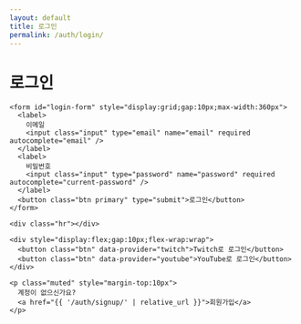 ```yaml
---
layout: default
title: 로그인
permalink: /auth/login/
---
```


<main class="tgd-container">
  <div class="tgd-card">
    <h1>로그인</h1>

    <form id="login-form" style="display:grid;gap:10px;max-width:360px">
      <label>
        이메일
        <input class="input" type="email" name="email" required autocomplete="email" />
      </label>
      <label>
        비밀번호
        <input class="input" type="password" name="password" required autocomplete="current-password" />
      </label>
      <button class="btn primary" type="submit">로그인</button>
    </form>

    <div class="hr"></div>

    <div style="display:flex;gap:10px;flex-wrap:wrap">
      <button class="btn" data-provider="twitch">Twitch로 로그인</button>
      <button class="btn" data-provider="youtube">YouTube로 로그인</button>
    </div>

    <p class="muted" style="margin-top:10px">
      계정이 없으신가요?
      <a href="{{ '/auth/signup/' | relative_url }}">회원가입</a>
    </p>
  </div>
</main>

<script>
  // 데모용: 백엔드 연동 전까지 기본 동작을 막고 안내만 띄워줍니다.
  document.addEventListener('DOMContentLoaded', () => {
    const form = document.getElementById('login-form');
    if (form) {
      form.addEventListener('submit', (e) => {
        e.preventDefault();
        alert('로그인은 추후 인증 연동 후 활성화됩니다.');
      });
    }
    document.querySelectorAll('[data-provider]').forEach(btn => {
      btn.addEventListener('click', (e) => {
        e.preventDefault();
        alert((btn.dataset.provider || '소셜') + ' 로그인은 추후 연동 후 이용 가능합니다.');
      });
    });
  });
</script>
